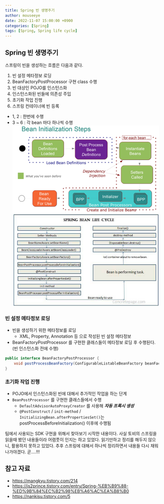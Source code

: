 ```yaml
---
title: Spring 빈 생명주기
author: mouseeye
date: 2022-11-07 15:00:00 +0900
categories: [Spring]
tags: [Spring, Spring life cycle]
---
```


## Spring 빈 생명주기

스프링이 빈을 생성하는 흐름은 다음과 같다.
  1. 빈 설정 메타정보 로딩
  2. BeanFactoryPostProcessor 구현 class 수행
  3. 빈 대상인 POJO를 인스턴스화
  4. 인스턴스화된 빈들에 의존성 주입
  5. 초기화 작업 진행
  6. 스프링 컨테이너에 빈 등록
- 1, 2 : 한번에 수행
- 3 ~ 6 : 각 bean 마다 하나씩 수행
![bean_initialization_steps.png](bean_initialization_steps.png)
![spring_bean_life_cycle.png](spring_bean_life_cycle.png)


### 빈 설정 메타정보 로딩
- 빈을 생성하기 위한 메타정보를 로딩
  - XML, Property, Annotation 등 으로 작성된 빈 설정 메타정보
- BeanFactoryPostProcessor 를 구현한 클래스들이 메타정보 로딩 후 수행된다. (빈 인스턴스화 전에 수행)
```java
public interface BeanFactoryPostProcessor {
	void postProcessBeanFactory(ConfigurableListableBeanFactory beanFactory) throws BeansException;
}
```

### 초기화 작업 진행
- POJO에서 인스턴스화된 빈에 대해서 추가적인 작업을 하는 단계
- `BeanPostProcessor` 를 구현한 클래스들에서 수행
  - `DefaultAdvisorAutoProxyCreator` 를 사용해 ***자동 프록시 생성***
  - `@PostConstruct` / `init-method` / `InitializingBean.afterPropertiesSet()`는 postProcessBeforeInitialization() 이후에 수행됨


팀에서 사용되는 SDK 구현을 위해서 찾아보기 시작한 내용이다. 사실 토비의 스프링을 읽을때 봤던 내용들이라 어렴풋이 인지는 하고 있었다.
읽기만하고 정리를 해두지 않으니, 활용하지 못하고 있었다.
추후 스프링에 대해서 하나씩 정리하면서 내용들 다시 채워나가야겠다. 곧....!!!

## 참고 자료
- https://mangkyu.tistory.com/214
- https://js2prince.tistory.com/entry/Spring-%EB%B9%88-%ED%9B%84%EC%B2%98%EB%A6%AC%EA%B8%B0
- https://nankisu.tistory.com/5
